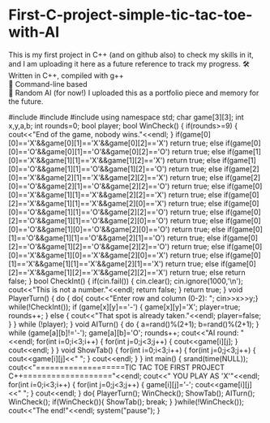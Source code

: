 # First-C-project-simple-tic-tac-toe-with-AI
This is my first project in C++ (and on github also) to check my skills in it, and I am uploading it here as a future reference to track my progress.
🛠 Written in C++, compiled with g++  
🎯 Command-line based  
🧠 Random AI (for now!)
I uploaded this as a portfolio piece and memory for the future.

#include <iostream>
#include <cstdlib>
#include <string>
using namespace std;
char game[3][3];
int x,y,a,b;
int rounds=0;
bool player;
bool WinCheck()
{
    if(rounds>=9)
    {
        cout<<"End of the game, nobody wins."<<endl;
    }
    if(game[0][0]=='X'&&game[0][1]=='X'&&game[0][2]=='X')
        return true;
    else if(game[0][0]=='O'&&game[0][1]=='O'&&game[0][2]=='O')
        return true;
    else if(game[1][0]=='X'&&game[1][1]=='X'&&game[1][2]=='X')
        return true;
    else if(game[1][0]=='O'&&game[1][1]=='O'&&game[1][2]=='O')
        return true;
    else if(game[2][0]=='X'&&game[2][1]=='X'&&game[2][2]=='X')
        return true;
    else if(game[2][0]=='O'&&game[2][1]=='O'&&game[2][2]=='O')
        return true;
    else if(game[0][0]=='X'&&game[1][1]=='X'&&game[2][2]=='X')
        return true;
    else if(game[0][2]=='X'&&game[1][1]=='X'&&game[2][0]=='X')
        return true;
    else if(game[0][0]=='O'&&game[1][1]=='O'&&game[2][2]=='O')
        return true;
    else if(game[0][2]=='O'&&game[1][1]=='O'&&game[2][0]=='O')
        return true;
    else if(game[0][0]=='O'&&game[1][0]=='O'&&game[2][0]=='O')
        return true;
    else if(game[0][1]=='O'&&game[1][1]=='O'&&game[2][1]=='O')
        return true;
    else if(game[0][2]=='O'&&game[1][2]=='O'&&game[2][2]=='O')
        return true;
    else if(game[0][0]=='X'&&game[1][0]=='X'&&game[2][0]=='X')
        return true;
    else if(game[0][1]=='X'&&game[1][1]=='X'&&game[2][1]=='X')
        return true;
    else if(game[0][2]=='X'&&game[1][2]=='X'&&game[2][2]=='X')
        return true;
    else return false;
}
bool CheckInt()
{
    if(cin.fail())
    {
        cin.clear();
        cin.ignore(1000,'\n');
        cout<<"This is not a number."<<endl;
        return false;
    }
    return true;
}
void PlayerTurn()
{
    do
    {
    do{
    cout<<"Enter row and column (0-2): ";
    cin>>x>>y;}
    while(!CheckInt());
    if (game[x][y]=='-')
    {
        game[x][y]='X';
        player=true;
        rounds++;
    }
    else {
    cout<<"That spot is already taken."<<endl;
    player=false;
    }
    } while (!player);
}
void AITurn()
{
    do
    {
    a=rand()%(2+1);
    b=rand()%(2+1);
    } while (game[a][b]!='-');
    game[a][b]='O';
    rounds++;
    cout<<"AI round: "<<endl;
    for(int i=0;i<3;i++)
    {
        for(int j=0;j<3;j++)
        {
            cout<<game[i][j];
        }
        cout<<endl;
    }
}
void ShowTab()
{
    for(int i=0;i<3;i++)
    {
        for(int j=0;j<3;j++)
        {
            cout<<game[i][j]<<" ";
        }
        cout<<endl;
    }
}
int main() {
    srand(time(NULL));
    cout<<"===================TIC TAC TOE FIRST PROJECT C++==================="<<endl;
    cout<<"                         YOU PLAY AS 'X'"<<endl;
    for(int i=0;i<3;i++)
    {
        for(int j=0;j<3;j++)
        {
            game[i][j]='-';
            cout<<game[i][j]<<" ";
        }
        cout<<endl;
    }
    do{
    PlayerTurn();
    WinCheck();
    ShowTab();
    AITurn();
    WinCheck();
    if(WinCheck()){
        ShowTab();
        break;
    }
    }while(!WinCheck());
    cout<<"The end!"<<endl;
    system("pause");
}
